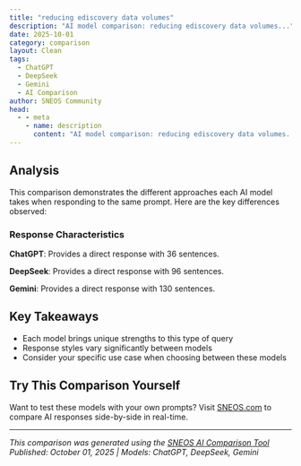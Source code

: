 ```yaml
---
title: "reducing ediscovery data volumes"
description: "AI model comparison: reducing ediscovery data volumes..."
date: 2025-10-01
category: comparison
layout: Clean
tags:
  - ChatGPT
  - DeepSeek
  - Gemini
  - AI Comparison
author: SNEOS Community
head:
  - - meta
    - name: description
      content: "AI model comparison: reducing ediscovery data volumes..."
---
```


<ChatComparison
  title="reducing ediscovery data volumes"
  prompt="reducing ediscovery data volumes"
  :responses='{"ChatGPT": "Reducing eDiscovery data volumes is critical for minimizing legal costs, improving review efficiency, and ensuring faster case resolution. Here are some effective strategies to reduce eDiscovery data volumes:\n\n### 1. **Implement Early Case Assessment (ECA)**\n- Use ECA tools to quickly analyze and filter data before full processing.\n- Identify relevant data early and exclude non-responsive documents.\n\n### 2. **Apply Targeted Data Collection**\n- Avoid collecting entire data repositories; instead, collect data from specific custodians, time frames, or topics.\n- Use custodian interviews and questionnaires to focus data collection.\n\n### 3. **Use Data Filtering and Deduplication**\n- Apply date, keyword, and file type filters at the collection stage.\n- Deduplicate data to remove identical copies of documents.\n\n### 4. **Leverage Technology-Assisted Review (TAR)**\n- Use machine learning and AI to prioritize documents, reducing the volume requiring human review.\n- TAR can significantly cut down the number of documents reviewed manually.\n\n### 5. **Exclude Irrelevant Data Types**\n- Exclude system files, benign file types (e.g., executables), and known irrelevant data (e.g., personal files).\n- Filter out large media files unless relevant.\n\n### 6. **Implement Effective Data Retention and Deletion Policies**\n- Enforce policies to delete unnecessary data before litigation arises.\n- Regularly cleanse email archives and shared drives.\n\n### 7. **Use Selective Preservation**\n- Preserve only data relevant to the litigation or investigation.\n- Avoid over-preserving broad datasets.\n\n### 8. **Collaborate with IT and Legal Teams**\n- Close coordination ensures proper data identification, preservation, and collection procedures.\n- Helps avoid over-collection.\n\n### 9. **Continuous Data Hygiene**\n- Maintain regular data management practices to prevent data sprawl.\n- Archive or delete outdated data as part of routine operations.\n\n---\n\n### Summary\nReducing eDiscovery data volumes involves a combination of targeted collection, early assessment, use of advanced analytics, and good data governance. Employing these best practices helps streamline the eDiscovery process and control costs.\n\nIf you want, I can also provide specific tools or workflow examples. Would that be helpful?", "DeepSeek": "Of course. Reducing eDiscovery data volumes is one of the most critical and cost-effective strategies in modern legal practice. High data volumes directly translate to exorbitant costs for processing, review, and hosting.\n\nHere is a comprehensive guide to reducing eDiscovery data volumes, broken down into a strategic framework.\n\n### The Core Principle: \u0022Right-Sizing\u0022 the Collection\n\nThe goal is not to collect *everything*, but to collect *the right things*. Data reduction is most effective when applied early in the Electronic Discovery Reference Model (EDRM) lifecycle, primarily at the **Identification, Preservation, and Collection** stages.\n\n---\n\n### Phase 1: Proactive Strategies (Before Litigation)\n\nThese are the most powerful cost-saving measures.\n\n1. **Implement a Defensible Data Retention Policy**\n * **What it is:** A corporate policy that systematically and consistently defines how long different types of data are kept before being deleted.\n * **Why it works:** If data is deleted according to a routine, good-faith policy, it is not considered \u0022spoliation\u0022 when litigation arises. This significantly shrinks the universe of potentially relevant data.\n * **Key Action:** Classify data by type (e.g., financial records: 7 years; routine emails: 2 years; instant messages: 30 days) and enforce the policy automatically where possible.\n\n2. **Leverage Advanced Communication Tools**\n * Use collaboration platforms like **Microsoft Teams, Slack, or Google Chat** with clear policies. These can often be set to auto-delete messages after a set period, unlike email which is kept forever by default.\n * **Caution:** These platforms are discoverable. Their use must be governed by your retention policy.\n\n3. **Employee Training and Clean Culture**\n * Train employees not to use email as a filing cabinet.\n * Discourage \u0022Reply All\u0022 chains and massive attachments.\n * Encourage regular inbox cleanup.\n\n---\n\n### Phase 2: Early Case Assessment (ECA) \u0026 Strategic Scoping\n\nAs soon as a legal matter is reasonably anticipated, take control of the data landscape.\n\n1. **Conduct a Custodian Interview Process**\n * **Identify Key Players:** Don\u0027t cast a wide net. Work with the legal team to identify the 10 most critical custodians, not 100.\n * **Question Custodians:** Ask them where they store relevant data (email, network drives, cloud storage, phones) and about their specific data habits. This helps you avoid collecting from irrelevant data sources.\n\n2. **Define Tight Temporal and Subject Matter Boundaries**\n * **Date Ranges:** Negotiate the narrowest possible date range. A 3-month period is vastly cheaper than a 3-year period.\n * **Search Terms:** Develop a focused list of keywords and phrases with the legal team. Avoid single, generic terms like \u0022project\u0022 or \u0022financial.\u0022 Use Boolean logic (AND, OR, NOT) to create precise queries.\n * Example: \u0060(\u0022Project Phoenix\u0022 AND budget) NOT \u0022marketing\u0022\u0060\n\n3. **Targeted Collection (Not \u0022Boiling the Ocean\u0022)**\n * **Custodian-Based:** Only collect from the identified key players.\n * **Repository-Based:** Only collect from relevant data sources (e.g., specific SharePoint sites, project folders). Avoid collecting entire network drives.\n * **Use Technology:** Employ tools that can perform a pre-collection \u0022cull\u0022 based on your defined criteria (dates, terms, file types).\n\n---\n\n### Phase 3: Technology-Assisted Review (TAR) and Advanced Culling\n\nOnce data is collected, use technology to aggressively reduce the volume before human review.\n\n1. **DeNISTing \u0026 System File Removal**\n * **What it is:** Removing known application files (e.g., .exe, .dll) using the National Institute of Standards and Technology (NIST) list. These files are never relevant.\n * **Impact:** Can eliminate 5-15% of data volume instantly.\n\n2. **Deduplication**\n * **What it is:** Identifying and removing duplicate files and emails across the entire dataset.\n * **Types:**\n * **Global Deduplication:** Removes duplicates across all custodians.\n * **Custodian Deduplication:** Keeps one copy per custodian.\n * **Impact:** This is one of the most effective steps, often reducing data by **20-40%**.\n\n3. **Email Threading**\n * **What it is:** Identifying the most inclusive email in a thread (the one with all previous replies attached) and suppressing the earlier, incomplete emails.\n * **Impact:** Reviewers read one email instead of 10, cutting review time and cost significantly.\n\n4. **Technology-Assisted Review (TAR)**\n * **What it is:** Using machine learning to prioritize or classify documents for review. A human reviewer codes a \u0022seed set\u0022 of documents, and the system predicts the relevance of the remaining documents.\n * **Models:**\n * **TAR 1.0 (Predictive Coding):** Excellent for separating relevant from non-relevant documents, allowing you to cull out large swaths of irrelevant data.\n * **TAR 2.0 (Continuous Active Learning - CAL):** Even more efficient, as the system continuously learns from every reviewer decision and prioritizes the most likely relevant documents next.\n * **Impact:** Proven to be more accurate and far faster than manual review, reducing the number of documents requiring human eyes.\n\n5. **File Type Filtering**\n * **What it is:** Excluding irrelevant file types from processing and review.\n * **Examples:** You can safely filter out video files (.mp4, .avi), system files, and large program files if they are not relevant to the case.\n\n6. **Domain Analysis \u0026 Communication Mapping**\n * **What it is:** Analyzing email traffic to identify the key players and their most frequent contacts. This can help you filter out communications with irrelevant external domains (e.g., \u0060newsletter@amazon.com\u0060).\n\n---\n\n### A Practical Workflow for Data Reduction\n\n| Step | Action | Estimated Reduction |\n| :--- | :--- | :--- |\n| **1. Pre-Collection** | Negotiate tight date ranges \u0026 custodian list. | **-20-50%** |\n| **2. Collection** | Use targeted, search-term focused collection. | **-10-30%** |\n| **3. Processing** | Apply DeNISTing, deduplication, and email threading. | **-30-60%** |\n| **4. ECA** | Use TAR and analytics to identify key documents and cull obvious noise. | **-40-80% of review set** |\n| **5. Review** | Leverage TAR and continuous learning to streamline the human review. | **-50%\u002B in review time** |\n\n### Key Takeaways for Success\n\n* **Start Early:** The biggest savings happen before a single byte is collected.\n* **Collaborate:** Work closely with your legal team, IT department, and eDiscovery vendor. Everyone must be aligned on the strategy.\n* **Be Defensible:** Every decision to reduce data must be documented and based on a reasonable, justifiable strategy. You must be able to explain *why* you collected from A but not B, or why you used certain keywords.\n* **Embrace Technology:** TAR and analytics are no longer \u0022nice-to-have.\u0022 They are essential tools for managing the scale of modern data.\n\nBy adopting this layered approach, you can transform an unmanageable, multi-terabyte data dump into a focused, relevant, and cost-effective document set for legal review.", "Gemini": "Reducing data volumes in eDiscovery is crucial for controlling costs, improving efficiency, and streamlining the review process. Here\u0027s a comprehensive overview of strategies and techniques for achieving this:\n\n**I. The EDRM Model and Data Reduction**\n\nThe Electronic Discovery Reference Model (EDRM) provides a framework for eDiscovery. Data reduction strategies are relevant across multiple stages:\n\n* **Information Governance:** Proper information governance policies are the most proactive way to reduce data volumes. Implement policies for:\n * **Data Retention Schedules:** Define how long different types of data need to be kept based on legal and business requirements. Regularly dispose of data that is no longer needed.\n * **Data Mapping:** Understand where critical information resides within the organization.\n * **Data Minimization:** Reduce the amount of data created and stored.\n * **Employee Training:** Educate employees on data management best practices.\n* **Identification:** Quickly locate and identify relevant data sources.\n* **Preservation:** Ensure that potentially relevant data is not altered or destroyed.\n* **Collection:** Collect only the data that is reasonably likely to be relevant and proportional to the needs of the case.\n* **Processing:** This is a major phase for data reduction. Techniques employed include deduplication, deNISTing, email threading, filtering by date ranges, and keyword searches.\n* **Review:** Reduced data volumes directly translate to faster and more cost-effective review.\n* **Analysis:** The reduced and processed data is easier to analyze.\n* **Production:** Preparing the final data for production, including redacting and formatting.\n\n**II. Key Data Reduction Techniques**\n\nHere\u0027s a detailed breakdown of common data reduction techniques:\n\n**A. Early Case Assessment (ECA)**\n\n* **Purpose:** Evaluate the merits of a case early on to determine if it\u0027s worth pursuing or to inform settlement negotiations. ECA helps define the scope of discovery and identify key custodians and data sources.\n* **Techniques:**\n * **Keyword Searching:** Quickly identify and assess documents containing relevant keywords.\n * **Conceptual Search:** Find documents similar in concept or theme to known relevant documents.\n * **Custodian Interviews:** Gather information from key custodians about data locations and document types.\n * **Data Sampling:** Examine a representative sample of the data to understand its nature and relevance.\n * **Visualization Tools:** Use charts and graphs to identify patterns and trends in the data.\n\n**B. Data Deduplication**\n\n* **Purpose:** Remove duplicate files across the entire data set.\n* **Mechanism:** Hashing algorithms (e.g., MD5, SHA-1) are used to create unique identifiers for each file. Files with identical hashes are considered duplicates and only one copy is retained.\n* **Types:**\n * **Global Deduplication:** Removes duplicates across all custodians and data sources.\n * **Custodian-Level Deduplication:** Removes duplicates within each custodian\u0027s data.\n* **Benefits:** Significant reduction in data volume, especially in environments with shared files.\n* **Considerations:** Ensure the deduplication process is defensible. Document the methodology used.\n\n**C. DeNISTing (Operating System File Filtering)**\n\n* **Purpose:** Exclude known system files, program files, and other non-relevant files from the data set.\n* **Mechanism:** Compares file hashes against the National Institute of Standards and Technology (NIST) National Software Reference Library (NSRL) database. Files identified as known system files are excluded.\n* **Benefits:** Removes a large volume of irrelevant data, especially operating system files.\n* **Considerations:** Verify the accuracy and currency of the NIST database. Consider whether to exclude *all* NIST files, as some might be relevant in certain cases (e.g., malware analysis).\n\n**D. Email Threading and Near-Duplicate Analysis**\n\n* **Purpose:** Organize and group email messages into conversations (threads) and identify near-duplicate documents.\n* **Email Threading:**\n * **Mechanism:** Analyzes email headers (To, From, Subject, Date, etc.) and content to identify email chains. The most inclusive email in a thread (the \u0022inclusive email\u0022) contains all prior emails in the conversation.\n * **Benefits:** Reduces the number of emails requiring review by focusing on the inclusive email. Allows reviewers to see the entire conversation history.\n * **Considerations:** Complex email threading algorithms are required for accuracy.\n* **Near-Duplicate Analysis:**\n * **Mechanism:** Identifies documents that are substantially similar, even if not exact duplicates. Algorithms analyze text and metadata to determine similarity.\n * **Benefits:** Reduces review effort by identifying and prioritizing the most relevant version of a near-duplicate document.\n * **Considerations:** Set appropriate similarity thresholds to balance accuracy and efficiency.\n\n**E. Date Range Filtering**\n\n* **Purpose:** Limit the data set to a specific date range relevant to the case.\n* **Mechanism:** Filters documents based on their creation date, modification date, or other date fields.\n* **Benefits:** Eliminates data outside the relevant timeframe.\n* **Considerations:** Carefully define the date range based on the facts of the case.\n\n**F. Keyword Searching and Filtering**\n\n* **Purpose:** Identify and extract documents containing specific keywords or terms relevant to the case.\n* **Mechanism:** Uses search algorithms to locate documents containing the specified keywords.\n* **Benefits:** Narrows the focus to the most relevant documents.\n* **Considerations:** Develop a comprehensive keyword list in consultation with legal counsel and subject matter experts. Consider using Boolean operators (AND, OR, NOT) and proximity searches to refine search results.\n\n**G. File Type Filtering**\n\n* **Purpose:** Exclude certain file types that are unlikely to be relevant (e.g., system files, program files, image files, audio files).\n* **Mechanism:** Filters documents based on their file extension (e.g., .exe, .dll, .jpg, .mp3).\n* **Benefits:** Removes non-essential data.\n* **Considerations:** Be cautious about excluding file types, as they may contain relevant information in some cases (e.g., embedded images in documents).\n\n**H. Custodian Filtering**\n\n* **Purpose:** Focus collection and processing on data from specific custodians identified as key players in the case.\n* **Mechanism:** Collect data only from designated custodians.\n* **Benefits:** Reduces the volume of data to be processed and reviewed.\n* **Considerations:** Carefully select custodians based on the facts of the case and legal requirements.\n\n**I. Managed Early Data Assessment (MEDA)**\n\n* **Purpose:** Using technology assisted review tools earlier in the eDiscovery process to assess the relevance of documents before collection and processing.\n* **Mechanism:** This is done by using TAR tools to sample, search, and analyze the data, helping legal teams make informed decisions about which data to collect and process.\n* **Benefits:** Significant cost savings by reducing the amount of data that needs to be collected, processed, and reviewed.\n* **Considerations:** Requires expertise in TAR and a well-defined workflow to ensure accuracy and defensibility.\n\n**J. Technology Assisted Review (TAR) / Predictive Coding**\n\n* **Purpose:** Use machine learning algorithms to prioritize and classify documents based on their relevance to the case.\n* **Mechanism:** A subject matter expert (SME) or attorney manually reviews a sample of documents and identifies those that are relevant (\u0022seed set\u0022). The TAR system learns from this training set and then predicts the relevance of the remaining documents.\n* **Benefits:** Significantly reduces the number of documents requiring manual review. Improves the accuracy and consistency of review.\n* **Considerations:** Requires a well-defined workflow, a representative training set, and ongoing monitoring of the system\u0027s performance. Requires expertise in TAR.\n\n**III. Strategic Considerations and Best Practices**\n\n* **Proportionality:** Ensure that the scope of discovery is proportional to the needs of the case.\n* **Defensibility:** Document all data reduction techniques used and ensure that the process is defensible in court.\n* **Transparency:** Communicate with opposing counsel about the data reduction techniques being used.\n* **Collaboration:** Involve legal counsel, IT professionals, and eDiscovery experts in the data reduction process.\n* **Testing and Validation:** Thoroughly test and validate data reduction techniques to ensure accuracy and completeness.\n* **Software Selection:** Choose eDiscovery software with robust data reduction capabilities. Ensure the software is compatible with the organization\u0027s IT infrastructure and data sources.\n* **Ongoing Monitoring:** Monitor the effectiveness of data reduction techniques and make adjustments as needed.\n* **Legal Hold:** Implement a legal hold policy to prevent the destruction of potentially relevant data. Suspend data retention schedules for custodians involved in litigation.\n* **Data Security:** Implement appropriate security measures to protect data during collection, processing, and review.\n* **Iterative Approach:** Data reduction is not a one-time process. It is an iterative process that should be revisited throughout the eDiscovery lifecycle. As you learn more about the case, you may need to refine your data reduction strategies.\n\n**IV. The Impact of Data Volume on Costs**\n\nReducing data volumes directly translates into cost savings in several areas:\n\n* **Collection:** Less data to collect means lower collection costs.\n* **Processing:** Reduced processing costs due to less data to process.\n* **Storage:** Lower storage costs due to smaller data sets.\n* **Review:** The largest cost component of eDiscovery. Less data to review significantly reduces review costs.\n* **Production:** Lower production costs due to less data to produce.\n\n**V. Examples of Cost Savings**\n\n* **Deduplication:** Deduplication can often reduce data volumes by 20-50%, resulting in significant cost savings in processing and review.\n* **DeNISTing:** DeNISTing can remove up to 30% of the data, further reducing processing and storage costs.\n* **Technology Assisted Review (TAR):** TAR can significantly reduce the number of documents requiring manual review, often by 50-90%, resulting in substantial cost savings.\n\nBy implementing these strategies, organizations can effectively reduce data volumes in eDiscovery, control costs, improve efficiency, and streamline the review process. Remember to always prioritize defensibility and proportionality in all data reduction efforts.\n"}' 
  published-date="21:38"
/>

## Analysis

This comparison demonstrates the different approaches each AI model takes when responding to the same prompt. Here are the key differences observed:

### Response Characteristics

**ChatGPT**: Provides a direct response with 36 sentences. 

**DeepSeek**: Provides a direct response with 96 sentences. 

**Gemini**: Provides a direct response with 130 sentences. 

## Key Takeaways

- Each model brings unique strengths to this type of query
- Response styles vary significantly between models
- Consider your specific use case when choosing between these models

## Try This Comparison Yourself

Want to test these models with your own prompts? Visit [SNEOS.com](https://sneos.com) to compare AI responses side-by-side in real-time.

---

*This comparison was generated using the [SNEOS AI Comparison Tool](https://sneos.com)*
*Published: October 01, 2025 | Models: ChatGPT, DeepSeek, Gemini*
